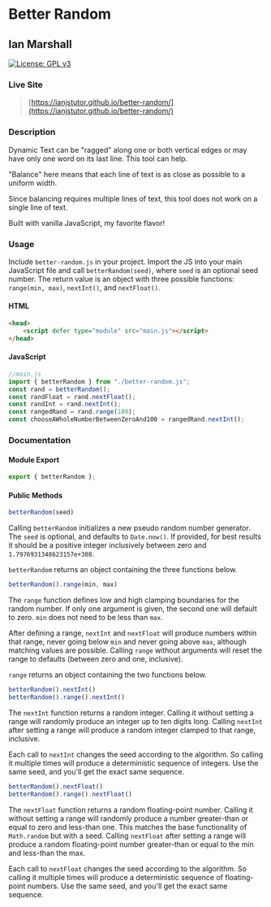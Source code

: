 # Better Random

## Ian Marshall

[![License: GPL v3](https://img.shields.io/badge/License-GPLv3-blue.svg)](https://www.gnu.org/licenses/gpl-3.0)

### Live Site

> [https://ianjstutor.github.io/better-random/](https://ianjstutor.github.io/better-random/)

### Description

Dynamic Text can be "ragged" along one or both vertical edges or may have only one word on its last line. This tool can help.

"Balance" here means that each line of text is as close as possible to a uniform width.

Since balancing requires multiple lines of text, this tool does not work on a single line of text.

Built with vanilla JavaScript, my favorite flavor!

### Usage

Include <code>better-random.js</code> in your project. Import the JS into your main JavaScript file and call <code>betterRandom(seed)</code>, where <code>seed</code> is an optional seed number. The return value is an object with three possible functions: <code>range(min, max)</code>, <code>nextInt()</code>, and <code>nextFloat()</code>.

#### HTML

```html
<head>
    <script defer type="module" src="main.js"></script>
</head>
```

#### JavaScript

```js
//main.js
import { betterRandom } from "./better-random.js";
const rand = betterRandom();
const randFloat = rand.nextFloat();
const randInt = rand.nextInt();
const rangedRand = rand.range(100);
const chooseAWholeNumberBetweenZeroAnd100 = rangedRand.nextInt();
```

### Documentation

#### Module Export

```js
export { betterRandom };
```

#### Public Methods

```js
betterRandom(seed)
```

Calling <code>betterRandom</code> initializes a new pseudo random number generator. The <code>seed</code> is optional, and defaults to <code>Date.now()</code>. If provided, for best results it should be a positive integer inclusively between zero and <code>1.7976931348623157e+308</code>.

<code>betterRandom</code> returns an object containing the three functions below.

```js
betterRandom().range(min, max)
```

The <code>range</code> function defines low and high clamping boundaries for the random number. If only one argument is given, the second one will default to zero. <code>min</code> does not need to be less than <code>max</code>.

After defining a range, <code>nextInt</code> and <code>nextFloat</code> will produce numbers within that range, never going below <code>min</code> and never going above <code>max</code>, although matching values are possible. Calling <code>range</code> without arguments will reset the range to defaults (between zero and one, inclusive).

<code>range</code> returns an object containing the two functions below.

```js
betterRandom().nextInt()
betterRandom().range().nextInt()
```

The <code>nextInt</code> function returns a random integer. Calling it without setting a range will randomly produce an integer up to ten digits long. Calling <code>nextInt</code> after setting a range will produce a random integer clamped to that range, inclusive.

Each call to <code>nextInt</code> changes the seed according to the algorithm. So calling it multiple times will produce a deterministic sequence of integers. Use the same seed, and you'll get the exact same sequence.

```js
betterRandom().nextFloat()
betterRandom().range().nextFloat()
```

The <code>nextFloat</code> function returns a random floating-point number. Calling it without setting a range will randomly produce a number greater-than or equal to zero and less-than one. This matches the base functionality of <code>Math.random</code> but with a seed. Calling <code>nextFloat</code> after setting a range will produce a random floating-point number greater-than or equal to the min and less-than the max.

Each call to <code>nextFloat</code> changes the seed according to the algorithm. So calling it multiple times will produce a deterministic sequence of floating-point numbers. Use the same seed, and you'll get the exact same sequence.
